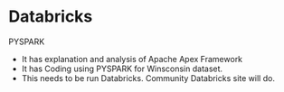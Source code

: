 # Databricks
PYSPARK
- It has explanation and analysis of Apache Apex Framework
- It has Coding using PYSPARK for Winsconsin dataset.
- This needs to be run Databricks. Community Databricks site will do.
